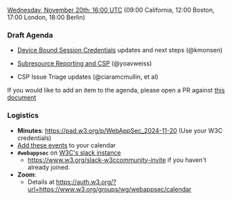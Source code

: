 [Wednesday, November 20th: 16:00 UTC](https://www.timeanddate.com/worldclock/fixedtime.html?iso=20241120T1700) (09:00 California, 12:00 Boston, 17:00 London, 18:00 Berlin)

### Draft Agenda

*   [Device Bound Session Credentials](https://github.com/WICG/dbsc) updates and next steps (@kmonsen)

*   [Subresource Reporting and CSP](https://github.com/yoavweiss/subresource-reporting/issues/4) (@yoavweiss)

*   CSP Issue Triage updates (@ciaramcmullin, et al)

If you would like to add an item to the agenda, please open a PR against [this document](https://github.com/w3c/webappsec/new/main/meetings/2024/2024-10-16-agenda.md)

### Logistics

*   **Minutes**: <https://pad.w3.org/p/WebAppSec_2024-11-20> (Use your W3C credentials)
*   [Add these events](https://www.w3.org/groups/wg/webappsec/calendar#export) to your calendar
*   **`#webappsec`** on [W3C's slack instance](https://w3ccommunity.slack.com/)
    * <https://www.w3.org/slack-w3ccommunity-invite> if you haven't already joined.
*   **Zoom**:
    * Details at <https://auth.w3.org/?url=https://www.w3.org/groups/wg/webappsec/calendar>
